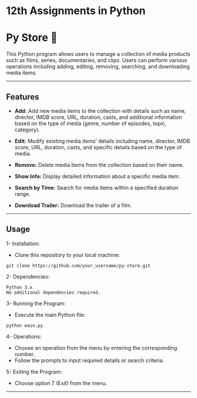 
# 12th Assignments in Python

# Py Store 🛒

This Python program allows users to manage a collection of media products such as films, series, documentaries, and clips. Users can perform various operations including adding, editing, removing, searching, and downloading media items.

---

## Features

- **Add:** Add new media items to the collection with details such as name, director, IMDB score, URL, duration, casts, and additional information based on the type of media (genre, number of episodes, topic, category).

- **Edit:** Modify existing media items' details including name, director, IMDB score, URL, duration, casts, and specific details based on the type of media.

- **Remove:** Delete media items from the collection based on their name.

- **Show Info:** Display detailed information about a specific media item.

- **Search by Time:** Search for media items within a specified duration range.

- **Download Trailer:** Download the trailer of a film.
---

## Usage

1- Installation:

- Clone this repository to your local machine:
```
git clone https://github.com/your_username/py-store.git
```

2- Dependencies:
```
Python 3.x
No additional dependencies required.
```
3- Running the Program:
- Execute the main Python file:
```
python main.py
```
4- Operations:
- Choose an operation from the menu by entering the corresponding number.
- Follow the prompts to input required details or search criteria.

5- Exiting the Program:
- Choose option 7 (Exit) from the menu.

---

